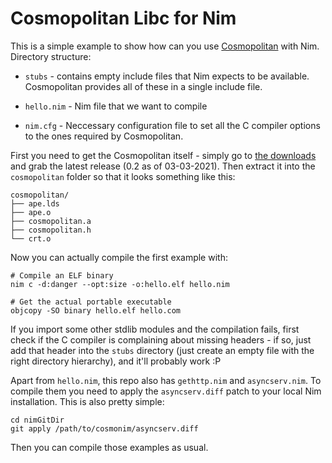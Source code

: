 # Cosmopolitan Libc for Nim

This is a simple example to show how can you use [Cosmopolitan](https://github.com/jart/cosmopolitan) with Nim.
Directory structure:
- `stubs` - contains empty include files that Nim expects to be available. Cosmopolitan provides all of these 
in a single include file.

- `hello.nim` - Nim file that we want to compile

- `nim.cfg` - Neccessary configuration file to set all the C compiler options to the ones required by Cosmopolitan.

First you need to get the Cosmopolitan itself - simply go to [the downloads](https://justine.lol/cosmopolitan/download.html) and 
grab the latest release (0.2 as of 03-03-2021). Then extract it into the `cosmopolitan` folder so that it looks something like this:
```
cosmopolitan/
├── ape.lds
├── ape.o
├── cosmopolitan.a
├── cosmopolitan.h
└── crt.o
```


Now you can actually compile the first example with:
```
# Compile an ELF binary
nim c -d:danger --opt:size -o:hello.elf hello.nim

# Get the actual portable executable
objcopy -SO binary hello.elf hello.com
```

If you import some other stdlib modules and the compilation fails, first check if the C compiler is complaining about missing
headers - if so, just add that header into the `stubs` directory (just create an empty file with the right directory hierarchy),
and it'll probably work :P

Apart from `hello.nim`, this repo also has `gethttp.nim` and `asyncserv.nim`. To compile them you need to apply the `asyncserv.diff` patch
to your local Nim installation. This is also pretty simple:
```
cd nimGitDir
git apply /path/to/cosmonim/asyncserv.diff 
```

Then you can compile those examples as usual.